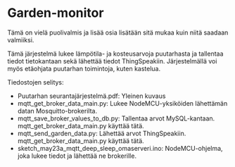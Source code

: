 # Garden-monitor

Tämä on vielä puolivalmis ja lisää osia lisätään sitä mukaa kuin niitä saadaan valmiiksi. 

Tämä järjestelmä lukee lämpötila- ja kosteusarvoja puutarhasta ja tallentaa tiedot tietokantaan sekä lähettää tiedot ThingSpeakiin. Järjestelmällä voi myös etäohjata puutarhan toimintoja, kuten kastelua.

Tiedostojen selitys:
- Puutarhan seurantajärjestelmä.pdf: Yleinen kuvaus
- mqtt_get_broker_data_main.py: Lukee NodeMCU-yksiköiden lähettämän datan Mosquitto-brokerilta.
- mqtt_save_broker_values_to_db.py: Tallentaa arvot MySQL-kantaan. mqtt_get_broker_data_main.py käyttää tätä.
- mqtt_send_garden_data.py: Lähettää arvot ThingSpeakiin. mqtt_get_broker_data_main.py käyttää tätä.
- sketch_may23a_mqtt_deep_sleep_omaserveri.ino: NodeMCU-ohjelma, joka lukee tiedot ja lähettää ne brokerille.
